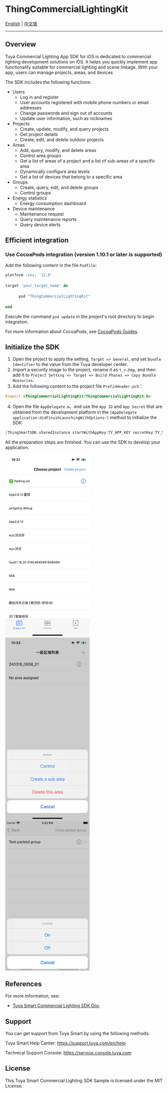 # ThingCommercialLightingKit

[English](README.md) | [中文版](README-zh.md)

---

## Overview

Tuya Commercial Lighting App SDK for iOS is dedicated to commercial lighting development solutions on iOS. It helps you quickly implement app functionality suitable for commercial lighting and scene linkage. With your app, users can manage projects, areas, and devices

The SDK includes the following functions:

- Users
  - Log in and register
  - User accounts registered with mobile phone numbers or email addresses
  - Change passwords and sign out of accounts
  - Update user information, such as nicknames
- Projects
  - Create, update, modify, and query projects
  - Get project details
  - Create, edit, and delete outdoor projects
- Areas
  - Add, query, modify, and delete areas
  - Control area groups
  - Get a list of areas of a project and a list of sub-areas of a specific area
  - Dynamically configure area levels
  - Get a list of devices that belong to a specific area
- Groups
  - Create, query, edit, and delete groups
  - Control groups
- Energy statistics
  - Energy consumption dashboard
- Device maintenance
  - Maintenance request
  - Query maintenance reports
  - Query device alerts

## Efficient integration

### Use CocoaPods integration (version 1.10.1 or later is supported)

Add the following content in the file `Podfile`:

```ruby
platform :ios, '12.0'

target 'your_target_name' do

      pod "ThingCommercialLightingKit"

end
```

Execute the command `pod update` in the project's root directory to begin integration.

For more information about CocoaPods, see [CocoaPods Guides](https://guides.cocoapods.org/).

## Initialize the SDK

1. Open the project to apply the setting, `Target => General`, and set `Bundle Identifier` to the value from the Tuya developer center.
2. Import a security image to the project, rename it as `t_s.bmp`, and then add it to `Project Setting => Target => Build Phases => Copy Bundle Resources`.
3. Add the following content to the project file `PrefixHeader.pch`：

```objective-c
#import <ThingCommercialLightingKit/ThingCommercialLightingKit.h>
```

4. Open the file `AppDelegate.m`，and use the `App ID` and `App Secret` that are obtained from the development platform in the `[AppDelegate application:didFinishLaunchingWithOptions:]` method to initialize the SDK:

```objective-c
[ThingSmartSDK.sharedInstance startWithAppKey:TY_APP_KEY secretKey:TY_SECRET_KEY];
```

All the preparation steps are finished. You can use the SDK to develop your application.

<p> <img src="./images/demo-1.png" width = "270" / style='vertical-align:middle; display:inline;'>	<img src="./images/demo-2.png" width = "270" / style='vertical-align:middle; display:inline;'> <img src="./images/demo-3.png" width = "270" / style='vertical-align:middle; display:inline;'> </p>


## References

For more information, see:
* [Tuya Smart Commercial Lighting SDK Doc](https://developer.tuya.com/en/docs/app-development/commercial-lighting-app-sdk-for-ios?id=Kalj8f5wlhcsz)


## Support

You can get support from Tuya Smart by using the following methods:

Tuya Smart Help Center: https://support.tuya.com/en/help

Technical Support Console: https://service.console.tuya.com

## License

This Tuya Smart Commercial Lighting SDK Sample is licensed under the MIT License.
